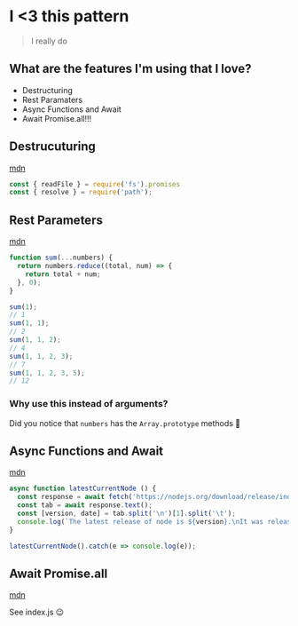 # I <3 this pattern
> I really do

## What are the features I'm using that I love?

* Destructuring
* Rest Paramaters
* Async Functions and Await
* Await Promise.all!!!

## Destrucuturing

[mdn](https://developer.mozilla.org/en-US/docs/Web/JavaScript/Reference/Operators/Destructuring_assignment)

```js
const { readFile } = require('fs').promises
const { resolve } = require('path');
```

## Rest Parameters

[mdn](https://developer.mozilla.org/en-US/docs/Web/JavaScript/Reference/Functions/rest_parameters)

```js
function sum(...numbers) {
  return numbers.reduce((total, num) => {
    return total + num;
  }, 0);
}

sum(1);
// 1
sum(1, 1);
// 2
sum(1, 1, 2);
// 4
sum(1, 1, 2, 3);
// 7
sum(1, 1, 2, 3, 5);
// 12
```

### Why use this instead of arguments?

Did you notice that `numbers` has the `Array.prototype` methods 🎉

## Async Functions and Await

[mdn](https://developer.mozilla.org/en-US/docs/Web/JavaScript/Reference/Statements/async_function)

```js
async function latestCurrentNode () {
  const response = await fetch('https://nodejs.org/download/release/index.tab');
  const tab = await response.text();
  const [version, date] = tab.split('\n')[1].split('\t');
  console.log(`The latest release of node is ${version}.\nIt was released on ${date}.`);
}

latestCurrentNode().catch(e => console.log(e));
```

## Await Promise.all

[mdn](https://developer.mozilla.org/en-US/docs/Web/JavaScript/Reference/Operators/await)

See index.js 😉
